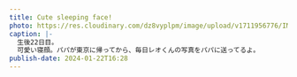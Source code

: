 ```yaml
---
title: Cute sleeping face!
photo: https://res.cloudinary.com/dz8vyplpm/image/upload/v1711956776/IMG_8485_pkx7qx.jpg
caption: |-
  生後22日目。
  可愛い寝顔。パパが東京に帰ってから、毎日レオくんの写真をパパに送ってるよ。
publish-date: 2024-01-22T16:28
---
```

